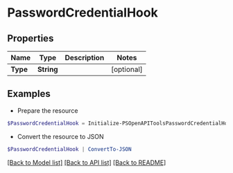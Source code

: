 # PasswordCredentialHook
## Properties

Name | Type | Description | Notes
------------ | ------------- | ------------- | -------------
**Type** | **String** |  | [optional] 

## Examples

- Prepare the resource
```powershell
$PasswordCredentialHook = Initialize-PSOpenAPIToolsPasswordCredentialHook  -Type null
```

- Convert the resource to JSON
```powershell
$PasswordCredentialHook | ConvertTo-JSON
```

[[Back to Model list]](../README.md#documentation-for-models) [[Back to API list]](../README.md#documentation-for-api-endpoints) [[Back to README]](../README.md)

